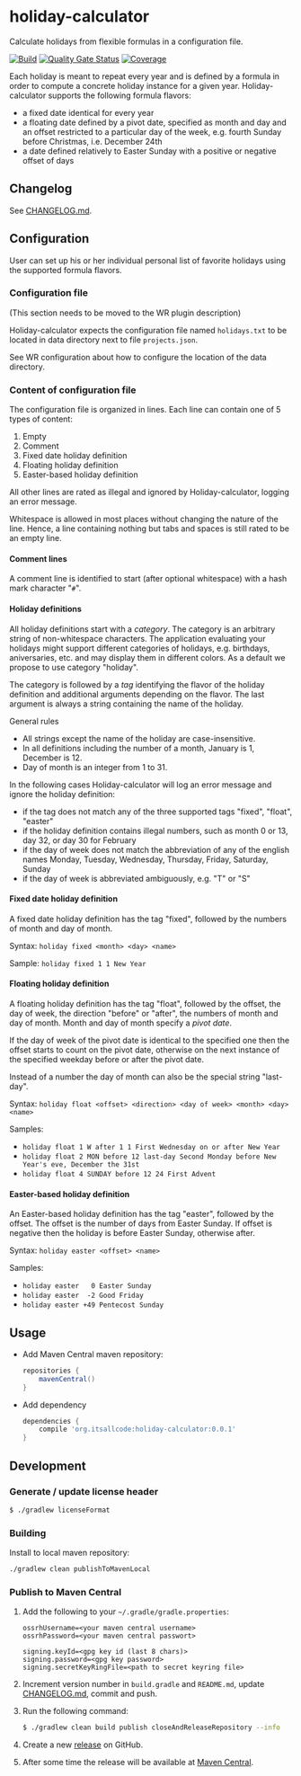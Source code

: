 # holiday-calculator
Calculate holidays from flexible formulas in a configuration file.

[![Build](https://github.com/itsallcode/holiday-calculator/workflows/Build/badge.svg)](https://github.com/itsallcode/holiday-calculator/actions?query=workflow%3ABuild)
[![Quality Gate Status](https://sonarcloud.io/api/project_badges/measure?project=org.itsallcode%3Aholiday-calculator&metric=alert_status)](https://sonarcloud.io/dashboard?id=org.itsallcode%3Aholiday-calculator)
[![Coverage](https://sonarcloud.io/api/project_badges/measure?project=org.itsallcode%3Aholiday-calculator&metric=coverage)](https://sonarcloud.io/dashboard?id=org.itsallcode%3Aholiday-calculator)

Each holiday is meant to repeat every year and is defined by a formula in
order to compute a concrete holiday instance for a given year.
Holiday-calculator supports the following formula flavors:

- a fixed date identical for every year
- a floating date defined by a pivot date, specified as month and day and an
  offset restricted to a particular day of the week, e.g. fourth Sunday before
  Christmas, i.e. December 24th
- a date defined relatively to Easter Sunday with a positive or negative
  offset of days

## Changelog

See [CHANGELOG.md](CHANGELOG.md).

## Configuration

User can set up his or her individual personal list of favorite holidays using
the supported formula flavors.

### Configuration file

(This section needs to be moved to the WR plugin description)

Holiday-calculator expects the configuration file named `holidays.txt` to be
located in data directory next to file `projects.json`.

See WR configuration about how to configure the location of the data
directory.

### Content of configuration file

The configuration file is organized in lines. Each line can contain one of 5
types of content:

1. Empty
2. Comment
3. Fixed date holiday definition
4. Floating holiday definition
5. Easter-based holiday definition

All other lines are rated as illegal and ignored by Holiday-calculator,
logging an error message.

Whitespace is allowed in most places without changing the nature of the
line. Hence, a line containing nothing but tabs and spaces is still rated to
be an empty line.

#### Comment lines

A comment line is identified to start (after optional whitespace) with a hash
mark character "`#`".

#### Holiday definitions

All holiday definitions start with a *category*.  The category is an arbitrary
string of non-whitespace characters. The application evaluating your holidays
might support different categories of holidays, e.g. birthdays, aniversaries,
etc. and may display them in different colors. As a default we propose to use
category "holiday".

The category is followed by a *tag* identifying the flavor of the holiday
definition and additional arguments depending on the flavor. The last argument
is always a string containing the name of the holiday.

General rules
- All strings except the name of the holiday are case-insensitive.
- In all definitions including the number of a month, January is 1,
  December is 12.
- Day of month is an integer from 1 to 31.

In the following cases Holiday-calculator will log an error message and ignore
the holiday definition:
- if the tag does not match any of the three supported tags
  "fixed", "float", "easter"
- if the holiday definition contains illegal numbers, such as month 0 or 13,
  day 32, or day 30 for February
- if the day of week does not match the abbreviation of any of the english
  names Monday, Tuesday, Wednesday, Thursday, Friday, Saturday, Sunday
- if the day of week is abbreviated ambiguously, e.g. "T" or "S"

#### Fixed date holiday definition

A fixed date holiday definition has the tag "fixed", followed by the numbers
of month and day of month.

Syntax: `holiday fixed <month> <day> <name>`

Sample: `holiday fixed 1 1 New Year`

#### Floating holiday definition

A floating holiday definition has the tag "float", followed by the offset, the
day of week, the direction "before" or "after", the numbers of month and day
of month.  Month and day of month specify a *pivot date*.

If the day of week of the pivot date is identical to the specified one then
the offset starts to count on the pivot date, otherwise on the next instance
of the specified weekday before or after the pivot date.

Instead of a number the day of month can also be the special string "last-day".

Syntax: `holiday float <offset> <direction> <day of week> <month> <day> <name>`

Samples:
- `holiday float 1 W after 1 1 First Wednesday on or after New Year`
- `holiday float 2 MON before 12 last-day Second Monday before New Year's eve, December the 31st`
- `holiday float 4 SUNDAY before 12 24 First Advent`

#### Easter-based holiday definition

An Easter-based holiday definition has the tag "easter", followed by the
offset. The offset is the number of days from Easter Sunday. If offset is
negative then the holiday is before Easter Sunday, otherwise after.

Syntax: `holiday easter <offset> <name>`

Samples:
- `holiday easter   0 Easter Sunday`
- `holiday easter  -2 Good Friday`
- `holiday easter +49 Pentecost Sunday`

## Usage

* Add Maven Central maven repository:

    ```groovy
    repositories {
        mavenCentral()
    }
    ```

* Add dependency

    ```groovy
    dependencies {
        compile 'org.itsallcode:holiday-calculator:0.0.1'
    }
    ```

## Development

### Generate / update license header

```bash
$ ./gradlew licenseFormat
```
### Building

Install to local maven repository:

```bash
./gradlew clean publishToMavenLocal
```

### Publish to Maven Central

1. Add the following to your `~/.gradle/gradle.properties`:

    ```properties
    ossrhUsername=<your maven central username>
    ossrhPassword=<your maven central passwort>

    signing.keyId=<gpg key id (last 8 chars)>
    signing.password=<gpg key password>
    signing.secretKeyRingFile=<path to secret keyring file>
    ```

2. Increment version number in `build.gradle` and `README.md`, update [CHANGELOG.md](CHANGELOG.md), commit and push.
3. Run the following command:

    ```bash
    $ ./gradlew clean build publish closeAndReleaseRepository --info
    ```

4. Create a new [release](https://github.com/itsallcode/holiday-calculator/releases) on GitHub.
5. After some time the release will be available at [Maven Central](https://repo1.maven.org/maven2/org/itsallcode/holiday-calculator/).

